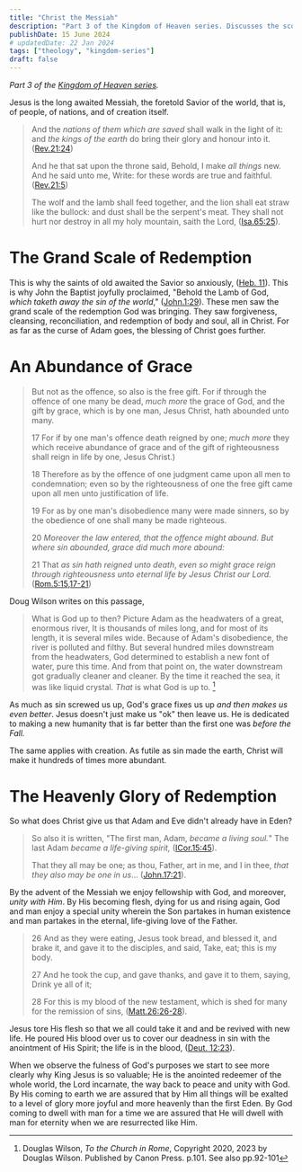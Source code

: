 ```yaml
---
title: "Christ the Messiah"
description: "Part 3 of the Kingdom of Heaven series. Discusses the scope and scale of Christ's redemption."
publishDate: 15 June 2024
# updatedDate: 22 Jan 2024
tags: ["theology", "kingdom-series"]
draft: false
---
```


*Part 3 of the [Kingdom of Heaven series](../../tags/kingdom-series).*

Jesus is the long awaited Messiah, the foretold Savior of the world, that is, of people, of nations, and of creation itself.

> And the *nations of them which are saved* shall walk in the light of it: and *the kings of the earth* do bring their glory and honour into it. ([Rev.21:24](https://www.biblegateway.com/passage/?search=Rev21%3A24&version=KJV))
>
>And he that sat upon the throne said, Behold, I make *all things* new. And he said unto me, Write: for these words are true and faithful. ([Rev.21:5](https://www.biblegateway.com/passage/?search=Rev21%3A5&version=KJV))
>
>The wolf and the lamb shall feed together, and the lion shall eat straw like the bullock: and dust shall be the serpent's meat. They shall not hurt nor destroy in all my holy mountain, saith the Lord, ([Isa.65:25](https://www.biblegateway.com/passage/?search=Isa65%3A25&version=KJV)).

# The Grand Scale of Redemption

This is why the saints of old awaited the Savior so anxiously, ([Heb. 11](https://www.biblegateway.com/passage/?search=Heb11&version=KJV)). This is why John the Baptist joyfully proclaimed, "Behold the Lamb of God, *which taketh away the sin of the world*," ([John.1:29](https://www.biblegateway.com/passage/?search=John1%3A29&version=KJV)). These men saw the grand scale of the redemption God was bringing. They saw forgiveness, cleansing, reconciliation, and redemption of body and soul, all in Christ. For as far as the curse of Adam goes, the blessing of Christ goes further.

# An Abundance of Grace

>But not as the offence, so also is the free gift. For if through the offence of one many be dead, *much more* the grace of God, and the gift by grace, which is by one man, Jesus Christ, hath abounded unto many.
>
>17 For if by one man's offence death reigned by one; *much more* they which receive abundance of grace and of the gift of righteousness shall reign in life by one, Jesus Christ.)
>
>18 Therefore as by the offence of one judgment came upon all men to condemnation; even so by the righteousness of one the free gift came upon all men unto justification of life.
>
>19 For as by one man's disobedience many were made sinners, so by the obedience of one shall many be made righteous.
>
>20 *Moreover the law entered, that the offence might abound. But where sin abounded, grace did much more abound:*
>
>21 That *as sin hath reigned unto death*, *even so might grace reign through righteousness unto eternal life by Jesus Christ our Lord.* ([Rom.5:15,17-21](https://www.biblegateway.com/passage/?search=Rom5%3A15%2C17-21&version=KJV))

Doug Wilson writes on this passage,
> What is God up to then? Picture Adam as the headwaters of a great, enormous river, It is thousands of miles long, and for most of its length, it is several miles wide. Because of Adam's disobedience, the river is polluted and filthy. But several hundred miles downstream from the headwaters, God determined to establish a new font of water, pure this time. And from that point on, the water downstream got gradually cleaner and cleaner. By the time it reached the sea, it was like liquid crystal. *That* is what God is up to. [^1]

[^1]: Douglas Wilson, *To the Church in Rome*, Copyright 2020, 2023 by Douglas Wilson. Published by Canon Press. p.101. See also pp.92-101

As much as sin screwed us up, God's grace fixes us up *and then makes us even better*. Jesus doesn't just make us "ok" then leave us. He is dedicated to making a new humanity that is far better than the first one was *before the Fall.*

The same applies with creation. As futile as sin made the earth, Christ will make it hundreds of times more abundant.

# The Heavenly Glory of Redemption

So what does Christ give us that Adam and Eve didn't already have in Eden?

>So also it is written, "The first man, Adam, *became a living soul.*"  The last Adam *became a life-giving spirit,* ([ICor.15:45](https://www.biblegateway.com/passage/?search=ICor15%3A25&version=KJV)).
>
>That they all may be one; as thou, Father, art in me, and I in thee, *that they also may be one in us*… ([John.17:21](https://www.biblegateway.com/passage/?search=John17%3A21&version=KJV)).

By the advent of the Messiah we enjoy fellowship with God, and moreover, *unity with Him*. By His becoming flesh, dying for us and rising again, God and man enjoy a special unity wherein the Son partakes in human existence and man partakes in the eternal, life-giving love of the Father.

>26 And as they were eating, Jesus took bread, and blessed it, and brake it, and gave it to the disciples, and said, Take, eat; this is my body.
>
>27 And he took the cup, and gave thanks, and gave it to them, saying, Drink ye all of it;
>
>28 For this is my blood of the new testament, which is shed for many for the remission of sins, ([Matt.26:26-28](https://www.biblegateway.com/passage/?search=Matt26%3A26-28&version=KJV)).

Jesus tore His flesh so that we all could take it and and be revived with new life. He poured His blood over us to cover our deadness in sin with the anointment of His Spirit; the life is in the blood, ([Deut. 12:23](https://www.biblegateway.com/passage/?search=Deut12%3A23&version=KJV)).

When we observe the fulness of God's purposes we start to see more clearly why King Jesus is so valuable; He is the anointed redeemer of the whole world, the Lord incarnate, the way back to peace and unity with God. By His coming to earth we are assured that by Him all things will be exalted to a level of glory more joyful and more heavenly than the first Eden. By God coming to dwell with man for a time we are assured that He will dwell with man for eternity when we are resurrected like Him.

